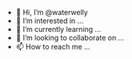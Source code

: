 - 👋 Hi, I’m @waterwelly
- 👀 I’m interested in ...
- 🌱 I’m currently learning ...
- 💞️ I’m looking to collaborate on ...
- 📫 How to reach me ...

<!---
waterwelly/waterwelly is a ✨ special ✨ repository because its `README.md` (this file) appears on your GitHub profile.
You can click the Preview link to take a look at your changes.
--->
